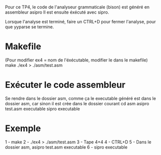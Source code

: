 Pour ce TP4, le code de l'analyseur grammaticale (bison) est généré en assembleur asipro
Il est ensuite éxécuté avec sipro.

Lorsque l'analyse est terminé, faire un CTRL+D pour fermer l'analyse, pour que yyparse se termine.

# Makefile
(Pour modifier ex4 = nom de l'éxécutable, modifier le dans le makefile)
make
./ex4 > ./asm/test.asm

# Exécuter le code assembleur
Se rendre dans le dossier asm, comme ça le executable généré est dans le dossier asm,
car sinon il est crée dans le dossier courant
cd asm
asipro test.asm executable
sipro executable

# Exemple
1 - make
2 - ./ex4 > ./asm/test.asm
3 - Tape 4+4
4 - CTRL+D
5 - Dans le dossier asm, asipro test.asm executable
6 - sipro executable
